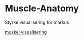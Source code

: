 # Muscle-Anatomy
Styrke visualisering for markus

[muskel visualisering](https://domest-9.github.io/Muscle-Anatomy/muskel-visualisering)
